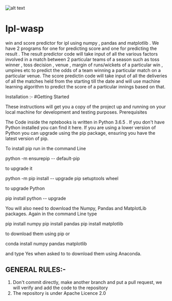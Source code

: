 <!--<a href="http://iplt20.com"><img src="https://www.google.com/search?q=ipl+image&rlz=1C1GCEB_enIN849IN849&tbm=isch&source=iu&ictx=1&fir=49NDVBYUxgpxmM%253A%252CfuLQYk-4hcVl_M%252C_&vet=1&usg=AI4_-kT4eWZ8dEDA6INc72lssFqHl4G2TA&sa=X&ved=2ahUKEwjt6MWzobPiAhUQfSsKHT9mAY0Q9QEwAXoECAcQBg#imgrc=49NDVBYUxgpxmM:" title="IPL" alt="IPL"></a>-->
![alt text](http://url/to/img.png)
# Ipl-wasp
win and score predictor for ipl using numpy , pandas and matplotlib . We have 2 programs for one for predicting score and one for predicting the result . The result predictor code will take input of all the various factors involved in a match between 2 particular teams of a season such as toss winner , toss decision , venue , margin of runs/wickets of a particular win , umpires etc to predict the odds of a team winning a particular match on a particular venue. 
The score predictin code will take input of all the deliveries of all the matches held from the starting till the date and will use machine learning algorithm to predict the score of a particular innings based on that.

Installation :-
#Getting Started

These instructions will get you a copy of the project up and running on your local machine for development and testing purposes.
Prerequisites

The Code inside the nptebooks is written in Python 3.6.5 . If you don't have Python installed you can find it here. If you are using a lower version of Python you can upgrade using the pip package, ensuring you have the latest version of pip.

To install pip run in the command Line

python -m ensurepip -- default-pip

to upgrade it

python -m pip install -- upgrade pip setuptools wheel

to upgrade Python

pip install python -- upgrade

You will also need to download the Numpy, Pandas and MatplotLib packages. Again in the command Line type

pip install numpy 
pip install pandas
pip install matplotlib

to download them using pip or

conda install numpy pandas matplotlib 

and type Yes when asked to to download them using Anaconda.
## GENERAL RULES:-
1) Don't commit directly, make another branch and put a pull request, we will verify and add the code to the repository
2) The repository is under Apache Licence 2.0
